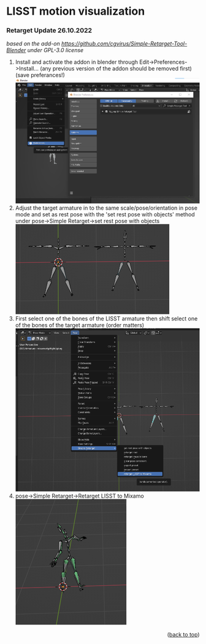 # LISST motion visualization
### Retarget Update 26.10.2022

_based on the add-on https://github.com/cgvirus/Simple-Retarget-Tool-Blender under GPL-3.0 license_

1. Install and activate the addon in blender through Edit->Preferences->Install... (any previous version of the addon should be removed first) (save preferances!)<br />
![alt text](/images/Install_Add_On.png)
2. Adjust the target armature in to the same scale/pose/orientation in pose mode and set as rest pose with the 'set rest pose with objects' method under pose->Simple Retarget->set rest pose with objects<br />
![alt text](/images/posing.png)
3. First select one of the bones of the LISST armature then shift select one of the bones of the target armature (order matters)<br />
![alt text](/images/retarget.png)
4. pose->Simple Retarget->Retarget LISST to Mixamo<br />
![alt text](/images/done.png)

<p align="right">(<a href="#readme-top">back to top</a>)</p>
